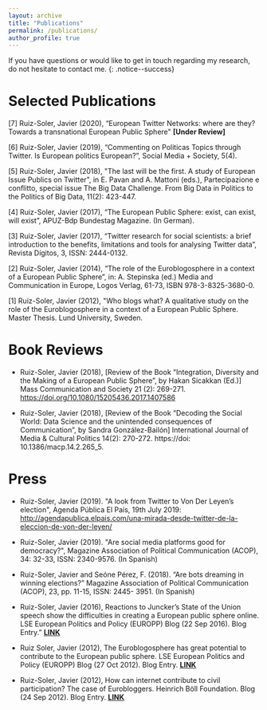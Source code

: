 ```yaml
---
layout: archive
title: "Publications"
permalink: /publications/
author_profile: true
---
```


If you have questions or would like to get in touch regarding my research, do not hesitate to contact me.
{: .notice--success}

Selected Publications
======

[7] Ruiz-Soler, Javier (2020), “European Twitter Networks: where are they? Towards a transnational European Public Sphere" **[Under Review]**

[6] Ruiz-Soler, Javier (2019), “Commenting on Politicas Topics through Twitter. Is European politics European?”, Social Media + Society, 5(4).

[5] Ruiz-Soler, Javier (2018), "The last will be the first. A study of European Issue Publics on Twitter", in E. Pavan and A. Mattoni (eds.), Partecipazione e conflitto, special issue The Big Data Challenge. From Big Data in Politics to the Politics of Big Data, 11(2): 423-447.

[4] Ruiz-Soler, Javier (2017), “The European Public Sphere: exist, can exist, will exist”, APUZ-Bdp Bundestag Magazine. (In German).

[3] Ruiz-Soler, Javier (2017), “Twitter research for social scientists: a brief introduction to the benefits, limitations and tools for analysing Twitter data”, Revista Dígitos, 3, ISSN: 2444-0132.

[2] Ruiz-Soler, Javier (2014), “The role of the Euroblogosphere in a context of a European Public Sphere”, in: A. Stepinska (ed.) Media and Communication in Europe, Logos Verlag, 61-73, ISBN 978-3-8325-3680-0.

[1] Ruiz-Soler, Javier (2012), "Who blogs what? A qualitative study on the role of the Euroblogosphere in a context of a European Public Sphere. Master Thesis. Lund University, Sweden.


Book Reviews
======

- Ruiz-Soler, Javier (2018), [Review of the Book “Integration, Diversity and the Making of a European Public Sphere”, by Hakan Sicakkan (Ed.)] Mass Communication and Society 21 (2): 269-271. https://doi.org/10.1080/15205436.2017.1407586

- Ruiz-Soler, Javier (2018), [Review of the Book “Decoding the Social World: Data Science and the unintended consequences of Communication”, by Sandra González-Bailón] International Journal of Media & Cultural Politics 14(2): 270-272. https://doi: 10.1386/macp.14.2.265_5.


Press
======

- Ruiz-Soler, Javier (2019). "A look from Twitter to Von Der Leyen’s election", Agenda Pública El País, 19th July 2019: http://agendapublica.elpais.com/una-mirada-desde-twitter-de-la-eleccion-de-von-der-leyen/

- Ruiz-Soler, Javier (2019). "Are social media platforms good for democracy?", Magazine Association of Political Communication (ACOP), 34: 32-33, ISSN: 2340-9576. (In Spanish)

- Ruiz-Soler, Javier and Seóne Pérez, F. (2018). “Are bots dreaming in winning elections?” Magazine Association of Political Communication (ACOP), 23, pp. 11-15, ISSN: 2445- 3951. (In Spanish)

- Ruiz-Soler, Javier (2016), Reactions to Juncker’s State of the Union speech show the difficulties in creating a European public sphere online. LSE European Politics and Policy (EUROPP) Blog (22 Sep 2016). Blog Entry.” **<ins>[LINK](http://blogs.lse.ac.uk/europpblog/2016/09/22/soteu-twitter-european-public-sphere/)</ins>**

- Ruiz Soler, Javier (2012), The Euroblogosphere has great potential to contribute to the European public sphere. LSE European Politics and Policy (EUROPP) Blog (27 Oct 2012). Blog Entry.  **<ins>[LINK](http://blogs.lse.ac.uk/europpblog/2012/10/27/the-euroblogosphere-javier-ruiz-soler/)</ins>** 

- Ruiz-Soler, Javier (2012), How can internet contribute to civil participation? The case of Eurobloggers. Heinrich Böll Foundation. Blog (24 Sep 2012). Blog Entry. **<ins>[LINK](https://www.boell.de/de/node/276608)</ins>**

